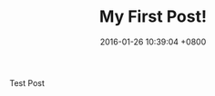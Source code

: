 ﻿---
layout: post
title:  "My First Post!"
date:   2016-01-26 10:39:04 +0800
categories: jekyll update
---
Test Post

